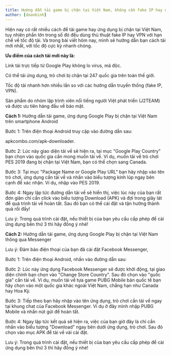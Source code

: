 ```yaml
---
title: Hướng dẫn tải game bị chặn tại Việt Nam, không cần fake IP hay dùng VPN
author: [doanbinh]
---
```


Hiện nay có rất nhiều cách để tải game hay ứng dụng bị chặn tại Việt Nam, tuy nhiên phần lớn trong số đó đều dùng thủ thuật fake IP hay VPN với hạn chế về tốc độ tải. Và trong bài viết hôm nay, mình sẽ hướng dẫn bạn cách tải mới nhất, với tốc độ cực kỳ nhanh chóng.

**Ưu điểm của cách tải mới này là:**

Link tải trực tiếp từ Google Play không lo virus, mã độc.

Có thể tải ứng dụng, trò chơi bị chặn tại 247 quốc gia trên toàn thế giới.

Tốc độ tải nhanh hơn nhiều lần so với các hướng dẫn truyền thống (fake IP, VPN).

Sản phẩm do nhóm lập trình viên nổi tiếng người Việt phát triển (J2TEAM) và được ưu tiên hàng đầu về bảo mật.

**Cách 1:** Hướng dẫn tải game, ứng dụng Google Play bị chặn tại Việt Nam trên smartphone Android

Bước 1: Trên điện thoại Android truy cập vào đường dẫn sau:

apkcombo.com/apk-downloader.

Bước 2: Lúc này giao diện tải về sẽ hiện ra, tại mục "Google Play Country" bạn chọn vào quốc gia cần mong muốn tải về. Ví dụ, muốn tải về trò chơi PES 2019 đang bị chặn tại Việt Nam, bạn có thể chọn sang Canada.

Bước 3: Tại mục "Package Name or Google Play URL" bạn hãy nhập vào tên trò chơi, ứng dụng cần tải về và nhấn vào biểu tượng kính lúp ngay bên cạnh để xác nhận. Ví dụ, nhập vào PES 2019.

Bước 4: Ngay lập tức đường dẫn tải về sẽ hiển thị, việc lúc này của bạn rất đơn giản chỉ cần click vào biểu tượng Download (APK) và đợi trong giây lát để quá trình tải về hoàn tất. Sau đó bạn có thể cài đặt và tận hưởng thành quả rồi đấy!

Lưu ý: Trong quá trình cài đặt, nếu thiết bị của bạn yêu cầu cấp phép để cài ứng dụng bên thứ 3 thì hãy đồng ý nhé!

**Cách 2:** Hướng dẫn tải game, ứng dụng Google Play bị chặn tại Việt Nam thông qua Messenger

Lưu ý: Đảm bảo điện thoại của bạn đã cài đặt Facebook Messenger, 

Bước 1: Trên điện thoại Android, nhấn vào đường dẫn sau:

Bước 2: Lúc này ứng dụng Facebook Messenger sẽ được khởi động, tại giao diện chính bạn chọn vào "Change Store Country". Sau đó chọn vào "quốc gia" cần tải về. Ví dụ, muốn tải về tựa game PUBG Mobile bản quốc tế bạn hãy chọn vào một quốc gia khác ngoài Việt Nam, chẳng hạn như Canada hay Hoa Kỳ.

Bước 3: Tiếp theo bạn hãy nhập vào tên ứng dụng, trò chơi cần tải về ngay tại khung chat của Facebook Messenger. Ví dụ ở đây mình nhập PUBG Mobile và nhấn nút gửi để hoàn tất.

Bước 4: Ngay lập tức kết quả sẽ hiện ra, việc của bạn giờ đây là chỉ cần nhấn vào biểu tượng "Download" ngay bên dưới ứng dụng, trò chơi. Sau đó chọn vào mục APK để tải về vài cài đặt.

Lưu ý: Trong quá trình cài đặt, nếu thiết bị của bạn yêu cầu cấp phép để cài ứng dụng bên thứ 3 thì hãy đồng ý nhé!